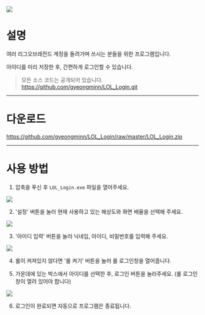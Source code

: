 ![](https://images.velog.io/images/gyeongmin/post/96d60807-a682-4622-a89d-66aae072d664/image.png)

# 설명

여러 리그오브레전드 계정을 돌려가며 쓰시는 분들을 위한 프로그램입니다.

아이디를 미리 저장한 후, 간편하게 로그인할 수 있습니다.

>모든 소스 코드는 공개되어 있습니다. 
https://github.com/gyeongminn/LOL_Login.git

---

# 다운로드
https://github.com/gyeongminn/LOL_Login/raw/master/LOL_Login.zip

---
# 사용 방법


1. 압축을 푸신 후 `LOL_Login.exe` 파일을 열어주세요.

![](https://images.velog.io/images/eyhoss/post/f02709df-8a9a-4d2b-9117-345bd644826b/image.png)


2. '설정' 버튼을 눌러 현재 사용하고 있는 해상도와 화면 배율을 선택해 주세요.

![](https://images.velog.io/images/eyhoss/post/39993859-9c0a-42be-b1c4-5da20d000086/image.png)


3. '아이디 입력' 버튼을 눌러 닉네임, 아이디, 비밀번호를 입력해 주세요.

![](https://images.velog.io/images/eyhoss/post/e5538ffd-5f66-4da3-91f8-ddb639e2f099/image.png)

4. 롤이 켜져있지 않다면 '롤 켜기' 버튼을 눌러 롤 로그인창을 열어줍니다.

5. 가운데에 있는 박스에서 아이디를 선택한 후, 로그인 버튼을 눌러주세요. (롤 로그인 창이 열려 있어야 합니다)

![](https://images.velog.io/images/eyhoss/post/bd66f92a-2981-44e1-b1d1-1bec27a47b83/image.png)

6. 로그인이 완료되면 자동으로 프로그램은 종료됩니다.
